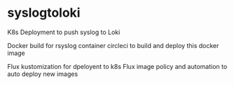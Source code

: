 # syslogtoloki
K8s Deployment to push syslog to Loki


Docker build for rsyslog container
circleci to build and deploy this docker image

Flux kustomization for dpeloyent to k8s
Flux image policy and automation to auto deploy new images
